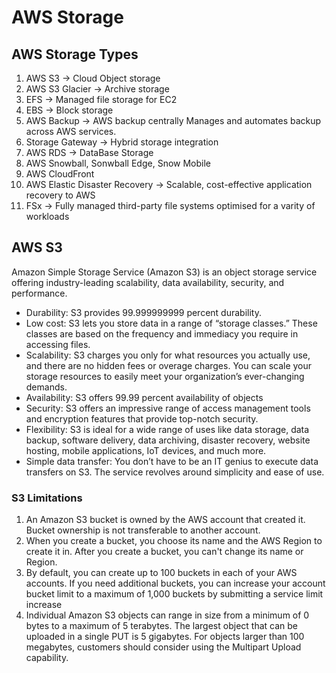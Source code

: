 # AWS Storage 

## AWS Storage Types
1. AWS S3 -> Cloud Object storage
2. AWS S3 Glacier -> Archive storage 
3. EFS -> Managed file storage for EC2
4. EBS -> Block storage
5. AWS Backup -> AWS backup centrally Manages and automates backup across AWS services. 
6. Storage Gateway -> Hybrid storage integration
7. AWS RDS -> DataBase Storage 
8. AWS Snowball, Sonwball Edge, Snow Mobile
9. AWS CloudFront
10. AWS Elastic Disaster Recovery -> Scalable, cost-effective application recovery to AWS 
11. FSx -> Fully managed third-party file systems optimised for a varity of workloads


## AWS S3

Amazon Simple Storage Service (Amazon S3) is an object storage service offering industry-leading scalability, data availability, security, and performance.

  - Durability:  S3 provides 99.999999999 percent durability.
  - Low cost: S3 lets you store data in a range of “storage classes.” These classes are based on the frequency and immediacy you require in accessing files. 
  - Scalability: S3 charges you only for what resources you actually use, and there are no hidden fees or overage charges. You can scale your storage resources to easily meet your organization’s ever-changing demands.
  - Availability: S3 offers 99.99 percent availability of objects
  - Security: S3 offers an impressive range of access management tools and encryption features that provide top-notch security.
  - Flexibility: S3 is ideal for a wide range of uses like data storage, data backup, software delivery, data archiving, disaster recovery, website hosting, mobile applications, IoT devices, and much more.
  - Simple data transfer: You don’t have to be an IT genius to execute data transfers on S3. The service revolves around simplicity and ease of use.

### S3 Limitations

  1. An Amazon S3 bucket is owned by the AWS account that created it. Bucket ownership is not transferable to another account.
  2. When you create a bucket, you choose its name and the AWS Region to create it in. After you create a bucket, you can't change its name or Region.
  3. By default, you can create up to 100 buckets in each of your AWS accounts. If you need additional buckets, you can increase your account bucket limit to a maximum of 1,000 buckets by submitting a service limit increase
  4. Individual Amazon S3 objects can range in size from a minimum of 0 bytes to a maximum of 5 terabytes. The largest object that can be uploaded in a single PUT is 5 gigabytes. For objects larger than 100 megabytes, customers should consider using the Multipart Upload capability.
